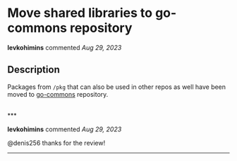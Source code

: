 # Move shared libraries to go-commons repository

**levkohimins** commented *Aug 29, 2023*

## Description

Packages from `/pkg` that can also be used in other repos as well have been moved to [go-commons](https://github.com/gruntwork-io/go-commons) repository.


<br />
***


**levkohimins** commented *Aug 29, 2023*

@denis256 thanks for the review!
***

